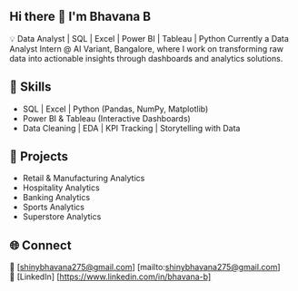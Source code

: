 ## Hi there 👋 I'm Bhavana B  

💡 Data Analyst | SQL | Excel | Power BI | Tableau | Python
Currently a Data Analyst Intern @ AI Variant, Bangalore, where I work on transforming raw data into actionable insights through dashboards and analytics solutions.  

## 🔹 Skills  
- SQL | Excel | Python (Pandas, NumPy, Matplotlib)  
- Power BI & Tableau (Interactive Dashboards)  
- Data Cleaning | EDA | KPI Tracking | Storytelling with Data  

## 📂 Projects  
- Retail & Manufacturing Analytics 
- Hospitality Analytics  
- Banking Analytics   
- Sports Analytics
- Superstore Analytics

## 🌐 Connect  
📧 [shinybhavana275@gmail.com] [mailto:shinybhavana275@gmail.com]  
🔗 [LinkedIn] [https://www.linkedin.com/in/bhavana-b] 

